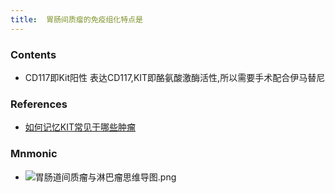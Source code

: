 ```yaml
---
title:  胃肠间质瘤的免疫组化特点是
--- 
```


### Contents
- CD117即Kit阳性 表达CD117,KIT即酪氨酸激酶活性,所以需要手术配合伊马替尼

### References
- [如何记忆KIT常见于哪些肿瘤](/如何记忆KIT常见于哪些肿瘤)

### Mnmonic
- ![胃肠道间质瘤与淋巴瘤思维导图.png](/note-images/胃肠道间质瘤与淋巴瘤思维导图.png)


